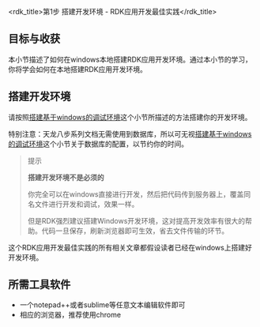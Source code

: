 <rdk_title>第1步 搭建开发环境 - RDK应用开发最佳实践</rdk_title>

## 目标与收获

本小节描述了如何在windows本地搭建RDK应用开发环境。通过本小节的学习，你将学会如何在本地搭建RDK应用开发环境。


## 搭建开发环境

请按照[搭建基于windows的调试环境](/doc/manual.md#make-dev-env)这个小节所描述的方法搭建你的开发环境。

特别注意：天龙八步系列文档无需使用到数据库，所以可无视[搭建基于windows的调试环境](/doc/manual.md#make-dev-env)这个小节关于数据库的配置，以节约你的时间。

> 提示
> 
> **搭建开发环境不是必须的**
> 
> 你完全可以在windows直接进行开发，然后把代码传到服务器上，覆盖同名文件进行开发和调试，效果一样。
> 
> 但是RDK强烈建议搭建Windows开发环境，这对提高开发效率有很大的帮助。代码一旦保存，刷新浏览器即可生效，省去文件传输的环节。

这个RDK应用开发最佳实践的所有相关文章都假设读者已经在windows上搭建好开发环境。

## 所需工具软件

- 一个notepad++或者sublime等任意文本编辑软件即可
- 相应的浏览器，推荐使用chrome





